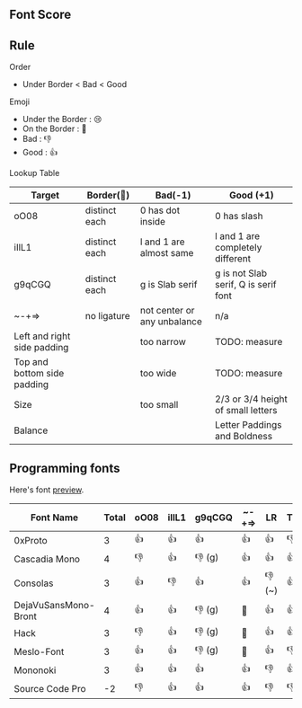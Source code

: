 Font Score
----

## Rule

Order

* Under Border < Bad < Good

Emoji

* Under the Border : :cry:
* On the Border : :eyes:
* Bad : :-1:
* Good : :+1:

Lookup Table

Target | Border(:eyes:) | Bad(-1) | Good (+1)
---- | ---- | ---- | ----
oO08 | distinct each | 0 has dot inside | 0 has slash
iIlL1 | distinct each | l and 1 are almost same | l and 1 are completely different
g9qCGQ | distinct each | g is Slab serif | g is not Slab serif, Q is serif font
~-+=> | no ligature | not center or any unbalance | n/a
Left and right side padding | | too narrow | TODO: measure
Top and bottom side padding | | too wide | TODO: measure
Size | | too small | 2/3 or 3/4 height of small letters
Balance | | | Letter Paddings and Boldness

## Programming fonts

Here's font [preview](https://github.com/guitarrapc/Fonts-lab/blob/master/PREVIEW.md).

Font Name | Total | oO08 | iIlL1 | g9qCGQ | ~-+=> | LR | TB | Size | Balance
---- | ---- | ---- | ---- | ---- | ---- | ---- | ---- | ---- | ----
0xProto | 3 | :+1: | :+1: | :+1: | :+1: | :+1: | :-1: | :eyes: | :-1:
Cascadia Mono | 4 | :-1: | :+1: | :-1: (g) | :+1: | :+1: | :+1: | :+1: | :+1:
Consolas | 3 | :+1: | :-1: | :+1: | :+1: | :-1: (~) | :+1: | :+1: | :eyes:
DejaVuSansMono-Bront | 4 | :+1: | :+1: | :-1: (g)| :eyes: | :+1: | :+1: | :eyes: | :+1:
Hack | 3 | :-1: | :+1: | :-1: (g) | :eyes: | :+1: | :+1: | :+1: | :+1:
Meslo-Font | 3 | :+1: | :+1: | :-1: (g) | :eyes:  | :+1: | :-1: | :+1: | :+1:
Mononoki | 3 | :+1: | :+1: | :+1: | :+1: | :-1: | :+1: | :-1: | :eyes:
Source Code Pro | -2 | :-1: | :+1: | :+1: | :+1: | :-1: | :-1: | :-1: | :-1:

